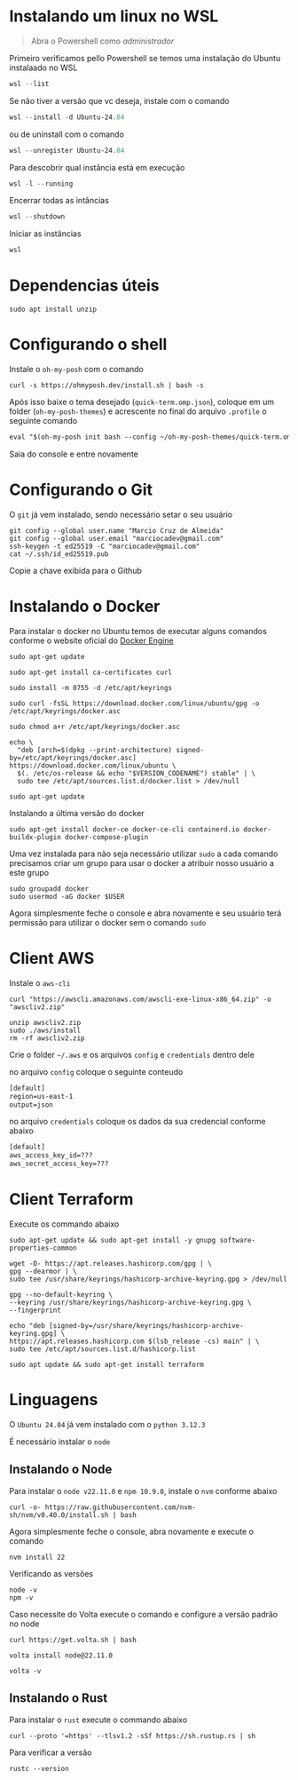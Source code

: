 # Instalando um linux no WSL

> Abra o Powershell como *administrador*

Primeiro verificamos pello Powershell se temos uma instalação do Ubuntu instalaado no WSL

```powershell
wsl --list
```

Se não tiver a versão que vc deseja, instale com o comando

```powershell
wsl --install -d Ubuntu-24.04
```

ou de uninstall com o comando

```powershell
wsl --unregister Ubuntu-24.04
```

Para descobrir qual instância está em execução

```powershell
wsl -l --running
```

Encerrar todas as intâncias

```powershell
wsl --shutdown
```

Iniciar as instâncias

```powershell
wsl
```

# Dependencias úteis

```shell
sudo apt install unzip
```

# Configurando o shell

Instale o `oh-my-posh` com o comando

```shell
curl -s https://ohmyposh.dev/install.sh | bash -s
```
Após isso baixe o tema desejado (`quick-term.omp.json`), coloque em um folder (`oh-my-posh-themes`) e acrescente no final do arquivo `.profile` o seguinte comando

```txt
eval "$(oh-my-posh init bash --config ~/oh-my-posh-themes/quick-term.omp.json)"
```

Saia do console e entre novamente

# Configurando o Git

O `git` já vem instalado, sendo necessário setar o seu usuário

```shell
git config --global user.name "Marcio Cruz de Almeida"
git config --global user.email "marciocadev@gmail.com"
ssh-keygen -t ed25519 -C "marciocadev@gmail.com"
cat ~/.ssh/id_ed25519.pub
```

Copie a chave exibida para o Github

# Instalando o Docker

Para instalar o docker no Ubuntu temos de executar alguns comandos conforme o website oficial do  [Docker Engine](https://docs.docker.com/engine/install/ubuntu/)

```shell
sudo apt-get update

sudo apt-get install ca-certificates curl

sudo install -m 0755 -d /etc/apt/keyrings

sudo curl -fsSL https://download.docker.com/linux/ubuntu/gpg -o /etc/apt/keyrings/docker.asc

sudo chmod a+r /etc/apt/keyrings/docker.asc

echo \
  "deb [arch=$(dpkg --print-architecture) signed-by=/etc/apt/keyrings/docker.asc] https://download.docker.com/linux/ubuntu \
  $(. /etc/os-release && echo "$VERSION_CODENAME") stable" | \
  sudo tee /etc/apt/sources.list.d/docker.list > /dev/null

sudo apt-get update
```

Instalando a última versão do docker

```shell
sudo apt-get install docker-ce docker-ce-cli containerd.io docker-buildx-plugin docker-compose-plugin
```

Uma vez instalada para não seja necessário utilizar `sudo` a cada comando precisamos criar um grupo para usar o docker a atribuir nosso usuário a este grupo

```shell
sudo groupadd docker
sudo usermod -aG docker $USER
```

Agora simplesmente feche o console e abra novamente e seu usuário terá permissão para utilizar o docker sem o comando `sudo`

# Client AWS
Instale o `aws-cli`

```shell
curl "https://awscli.amazonaws.com/awscli-exe-linux-x86_64.zip" -o "awscliv2.zip"

unzip awscliv2.zip
sudo ./aws/install
rm -rf awscliv2.zip
```

Crie o folder `~/.aws` e os arquivos `config` e `credentials` dentro dele

no arquivo `config` coloque o seguinte conteudo
```txt
[default]
region=us-east-1
output=json
```

no arquivo `credentials` coloque os dados da sua credencial conforme abaixo

```txt
[default]
aws_access_key_id=???
aws_secret_access_key=???
```

# Client Terraform

Execute os commando abaixo
```shell
sudo apt-get update && sudo apt-get install -y gnupg software-properties-common

wget -O- https://apt.releases.hashicorp.com/gpg | \
gpg --dearmor | \
sudo tee /usr/share/keyrings/hashicorp-archive-keyring.gpg > /dev/null

gpg --no-default-keyring \
--keyring /usr/share/keyrings/hashicorp-archive-keyring.gpg \
--fingerprint

echo "deb [signed-by=/usr/share/keyrings/hashicorp-archive-keyring.gpg] \
https://apt.releases.hashicorp.com $(lsb_release -cs) main" | \
sudo tee /etc/apt/sources.list.d/hashicorp.list

sudo apt update && sudo apt-get install terraform
```

# Linguagens

O `Ubuntu 24.04` já vem instalado com o `python 3.12.3`

É necessário instalar o `node`

## Instalando o Node

Para instalar o `node v22.11.0` e `npm 10.9.0`, instale o `nvm` conforme abaixo

```shell
curl -o- https://raw.githubusercontent.com/nvm-sh/nvm/v0.40.0/install.sh | bash
```

Agora simplesmente feche o console, abra novamente e execute o comando

```shell
nvm install 22
```

Verificando as versões

```shell
node -v
npm -v
```

Caso necessite do Volta execute o comando e configure a versão padrão no node
```shell
curl https://get.volta.sh | bash

volta install node@22.11.0

volta -v
```

## Instalando o Rust

Para instalar o `rust` execute o commando abaixo
```shell
curl --proto '=https' --tlsv1.2 -sSf https://sh.rustup.rs | sh
```
Para verificar a versão
```shell
rustc --version
```
